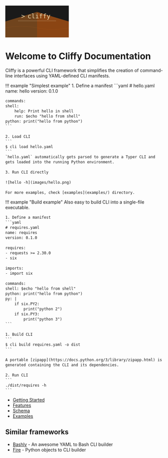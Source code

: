 ![Cliffy logo](images/logo.svg)

# Welcome to Cliffy Documentation

Cliffy is a powerful CLI framework that simplifies the creation of command-line interfaces using YAML-defined CLI manifests.

!!! example "Simplest example"
    1. Define a manifest
    ```yaml
    # hello.yaml
    name: hello
    version: 0.1.0

    commands:
    shell: 
        help: Print hello in shell
        run: $echo "hello from shell"
    python: print("hello from python")
    ```

    2. Load CLI
    ```
    $ cli load hello.yaml
    ```
    `hello.yaml` automatically gets parsed to generate a Typer CLI and gets loaded into the running Python environment.

    3. Run CLI directly

    ![hello -h](images/hello.png)

    For more examples, check [examples](examples/) directory.


!!! example "Build example"
    Also easy to build CLI into a single-file executable.

    1. Define a manifest
    ```yaml
    # requires.yaml
    name: requires
    version: 0.1.0

    requires:
    - requests >= 2.30.0
    - six

    imports:
    - import six

    commands:
    shell: $echo "hello from shell"
    python: print("hello from python")
    py: |
        if six.PY2:
            print("python 2")
        if six.PY3:
            print("python 3")
    ```

    1. Build CLI
    ```
    $ cli build requires.yaml -o dist
    ```

    A portable [zipapp](https://docs.python.org/3/library/zipapp.html) is generated containing the CLI and its dependencies.

    2. Run CLI
    ```
    ./dist/requires -h
    ```


- [Getting Started](getting-started.md)
- [Features](features.md)
- [Schema](schema.md)
- [Examples](https://github.com/jaykv/cliffy/tree/main/examples)


## Similar frameworks

- [Bashly](https://github.com/DannyBen/bashly) - An awesome YAML to Bash CLI builder
- [Fire](https://github.com/google/python-fire) - Python objects to CLI builder